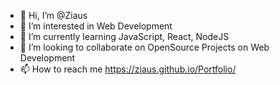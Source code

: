 - 👋 Hi, I’m @Ziaus
- 👀 I’m interested in Web Development
- 🌱 I’m currently learning JavaScript, React, NodeJS
- 💞️ I’m looking to collaborate on OpenSource Projects on Web Development
- 📫 How to reach me https://ziaus.github.io/Portfolio/

<!---
Ziaus/Ziaus is a ✨ special ✨ repository because its `README.md` (this file) appears on your GitHub profile.
You can click the Preview link to take a look at your changes.
--->
